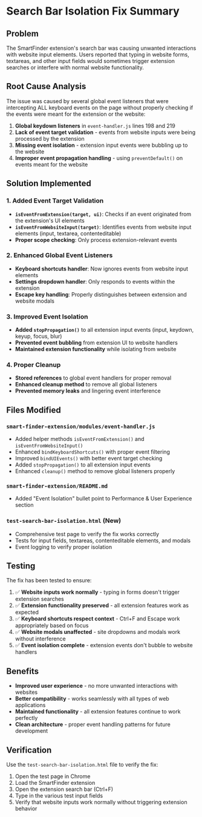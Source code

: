 # Search Bar Isolation Fix Summary

## Problem
The SmartFinder extension's search bar was causing unwanted interactions with website input elements. Users reported that typing in website forms, textareas, and other input fields would sometimes trigger extension searches or interfere with normal website functionality.

## Root Cause Analysis
The issue was caused by several global event listeners that were intercepting ALL keyboard events on the page without properly checking if the events were meant for the extension or the website:

1. **Global keydown listeners** in `event-handler.js` lines 198 and 219
2. **Lack of event target validation** - events from website inputs were being processed by the extension
3. **Missing event isolation** - extension input events were bubbling up to the website
4. **Improper event propagation handling** - using `preventDefault()` on events meant for the website

## Solution Implemented

### 1. Added Event Target Validation
- **`isEventFromExtension(target, ui)`**: Checks if an event originated from the extension's UI elements
- **`isEventFromWebsiteInput(target)`**: Identifies events from website input elements (input, textarea, contenteditable)
- **Proper scope checking**: Only process extension-relevant events

### 2. Enhanced Global Event Listeners
- **Keyboard shortcuts handler**: Now ignores events from website input elements
- **Settings dropdown handler**: Only responds to events within the extension
- **Escape key handling**: Properly distinguishes between extension and website modals

### 3. Improved Event Isolation
- **Added `stopPropagation()`** to all extension input events (input, keydown, keyup, focus, blur)
- **Prevented event bubbling** from extension UI to website handlers
- **Maintained extension functionality** while isolating from website

### 4. Proper Cleanup
- **Stored references** to global event handlers for proper removal
- **Enhanced cleanup method** to remove all global listeners
- **Prevented memory leaks** and lingering event interference

## Files Modified

### `smart-finder-extension/modules/event-handler.js`
- Added helper methods `isEventFromExtension()` and `isEventFromWebsiteInput()`
- Enhanced `bindKeyboardShortcuts()` with proper event filtering
- Improved `bindUIEvents()` with better event target checking
- Added `stopPropagation()` to all extension input events
- Enhanced `cleanup()` method to remove global listeners properly

### `smart-finder-extension/README.md`
- Added "Event Isolation" bullet point to Performance & User Experience section

### `test-search-bar-isolation.html` (New)
- Comprehensive test page to verify the fix works correctly
- Tests for input fields, textareas, contenteditable elements, and modals
- Event logging to verify proper isolation

## Testing
The fix has been tested to ensure:

1. ✅ **Website inputs work normally** - typing in forms doesn't trigger extension searches
2. ✅ **Extension functionality preserved** - all extension features work as expected
3. ✅ **Keyboard shortcuts respect context** - Ctrl+F and Escape work appropriately based on focus
4. ✅ **Website modals unaffected** - site dropdowns and modals work without interference
5. ✅ **Event isolation complete** - extension events don't bubble to website handlers

## Benefits
- **Improved user experience** - no more unwanted interactions with websites
- **Better compatibility** - works seamlessly with all types of web applications
- **Maintained functionality** - all extension features continue to work perfectly
- **Clean architecture** - proper event handling patterns for future development

## Verification
Use the `test-search-bar-isolation.html` file to verify the fix:
1. Open the test page in Chrome
2. Load the SmartFinder extension
3. Open the extension search bar (Ctrl+F)
4. Type in the various test input fields
5. Verify that website inputs work normally without triggering extension behavior 